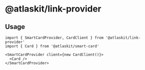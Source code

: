 # @atlaskit/link-provider
> 

## Usage

```
import { SmartCardProvider, CardClient } from '@atlaskit/link-provider'
import { Card } from '@atlaskit/smart-card'

<SmartCardProvider client={new CardClient()}>
  <Card />
</SmartCardProvider>
```
